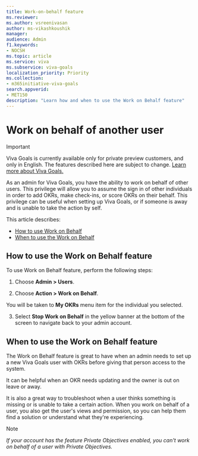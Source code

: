 ```yaml
---
title: Work-on-behalf feature
ms.reviewer: 
ms.author: vsreenivasan
author: ms-vikashkoushik
manager: 
audience: Admin
f1.keywords:
- NOCSH
ms.topic: article
ms.service: viva
ms.subservice: viva-goals
localization_priority: Priority
ms.collection:  
- m365initiative-viva-goals  
search.appverid:
- MET150
description: "Learn how and when to use the Work on Behalf feature"
---
```


# Work on behalf of another user 

> [!IMPORTANT]
> Viva Goals is currently available only for private preview customers, and only in English. The features described here are subject to change. [Learn more about Viva Goals.](https://go.microsoft.com/fwlink/?linkid=2189933)

As an admin for Viva Goals, you have the ability to work on behalf of other users. This privilege will allow you to assume the sign in of other individuals in order to add OKRs, make check-ins, or score OKRs on their behalf. This privilege can be useful when setting up Viva Goals, or if someone is away and is unable to take the action by self.

This article describes:

- [How to use Work on Behalf](#how-to-use-work-on-behalf-feature)
- [When to use the Work on Behalf](#when-to-use-the-work-on-behalf-feature)

## How to use the Work on Behalf feature

To use Work on Behalf feature, perform the following steps:

1. Choose **Admin > Users**.

2. Choose **Action > Work on Behalf**.

You will be taken to **My OKRs** menu item for the individual you selected.
 
3. Select **Stop Work on Behalf** in the yellow banner at the bottom of the screen to navigate back to your admin account.

## When to use the Work on Behalf feature

The Work on Behalf feature is great to have when an admin needs to set up a new Viva Goals user with OKRs before giving that person access to the system.

It can be helpful when an OKR needs updating and the owner is out on leave or away.

It is also a great way to troubleshoot when a user thinks something is missing or is unable to take a certain action. When you work on behalf of a user, you also get the user's views and permission, so you can help them find a solution or understand what they're experiencing.

> [!NOTE]
> *If your account has the feature Private Objectives enabled, you can't work on behalf of a user with Private Objectives.*
